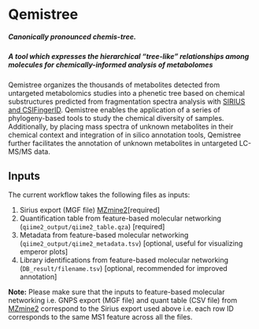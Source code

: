 # Qemistree
##### Canonically pronounced *chemis-tree*.
##### A tool which expresses the hierarchical “tree-like” relationships among molecules for chemically-informed analysis of metabolomes

Qemistree organizes the thousands of metabolites detected from untargeted metabolomics studies into a phenetic tree based on chemical substructures predicted from fragmentation spectra analysis with [SIRIUS and CSIFingerID](https://www.ncbi.nlm.nih.gov/pubmed/26392543). Qemistree enables the application of a series of phylogeny-based tools to study the chemical diversity of samples. Additionally, by placing mass spectra of unknown metabolites in their chemical context and integration of in silico annotation tools, Qemistree further facilitates the annotation of unknown metabolites in untargeted LC-MS/MS data.

## Inputs

The current workflow takes the following files as inputs:

1. Sirius export (MGF file) [MZmine2](http://mzmine.github.io)[required]
2. Quantification table from feature-based molecular networking (`qiime2_output/qiime2_table.qza`) [required]
3. Metadata from feature-based molecular networking (`qiime2_output/qiime2_metadata.tsv`) [optional, useful for visualizing emperor plots]
4. Library identifications from feature-based molecular networking (`DB_result/filename.tsv`) [optional, recommended for improved annotation]

**Note:** Please make sure that the inputs to feature-based molecular networking i.e. GNPS export (MGF file) and quant table (CSV file) from [MZmine2](http://mzmine.github.io) correspond to the Sirius export used above i.e. each row ID corresponds to the same MS1 feature across all the files.
